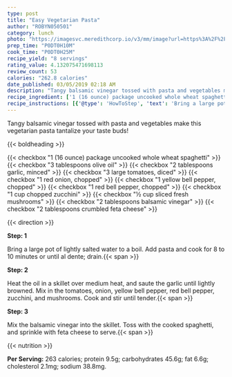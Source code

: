 ```yaml
---
type: post
title: "Easy Vegetarian Pasta"
author: "ROBYN050501"
category: lunch
photo: "https://imagesvc.meredithcorp.io/v3/mm/image?url=https%3A%2F%2Fimages.media-allrecipes.com%2Fuserphotos%2F424494.jpg"
prep_time: "P0DT0H10M"
cook_time: "P0DT0H25M"
recipe_yield: "8 servings"
rating_value: 4.132075471698113
review_count: 53
calories: "262.8 calories"
date_published: 03/05/2019 02:18 AM
description: "Tangy balsamic vinegar tossed with pasta and vegetables make this vegetarian pasta tantalize your taste buds!"
recipe_ingredient: ['1 (16 ounce) package uncooked whole wheat spaghetti', '3 tablespoons olive oil', '2 tablespoons garlic, minced', '3 large tomatoes, diced', '1 red onion, chopped', '1 yellow bell pepper, chopped', '1 red bell pepper, chopped', '1 cup chopped zucchini', '½ cup sliced fresh mushrooms', '2 tablespoons balsamic vinegar', '2 tablespoons crumbled feta cheese']
recipe_instructions: [{'@type': 'HowToStep', 'text': 'Bring a large pot of lightly salted water to a boil. Add pasta and cook for 8 to 10 minutes or until al dente; drain.\n'}, {'@type': 'HowToStep', 'text': 'Heat the oil in a skillet over medium heat, and saute the garlic until lightly browned. Mix in the tomatoes, onion, yellow bell pepper, red bell pepper, zucchini, and mushrooms. Cook and stir until tender.\n'}, {'@type': 'HowToStep', 'text': 'Mix the balsamic vinegar into the skillet. Toss with the cooked spaghetti, and sprinkle with feta cheese to serve.\n'}]
---
```


Tangy balsamic vinegar tossed with pasta and vegetables make this vegetarian pasta tantalize your taste buds! 

{{< boldheading >}}

{{< checkbox "1 (16 ounce) package uncooked whole wheat spaghetti" >}}
{{< checkbox "3 tablespoons olive oil" >}}
{{< checkbox "2 tablespoons garlic, minced" >}}
{{< checkbox "3 large tomatoes, diced" >}}
{{< checkbox "1  red onion, chopped" >}}
{{< checkbox "1  yellow bell pepper, chopped" >}}
{{< checkbox "1  red bell pepper, chopped" >}}
{{< checkbox "1 cup chopped zucchini" >}}
{{< checkbox "½ cup sliced fresh mushrooms" >}}
{{< checkbox "2 tablespoons balsamic vinegar" >}}
{{< checkbox "2 tablespoons crumbled feta cheese" >}}


{{< direction >}}

**Step: 1**

Bring a large pot of lightly salted water to a boil. Add pasta and cook for 8 to 10 minutes or until al dente; drain.{{< span >}}

**Step: 2**

Heat the oil in a skillet over medium heat, and saute the garlic until lightly browned. Mix in the tomatoes, onion, yellow bell pepper, red bell pepper, zucchini, and mushrooms. Cook and stir until tender.{{< span >}}

**Step: 3**

Mix the balsamic vinegar into the skillet. Toss with the cooked spaghetti, and sprinkle with feta cheese to serve.{{< span >}}

{{< nutrition >}}

**Per Serving:** 263 calories; protein 9.5g; carbohydrates 45.6g; fat 6.6g; cholesterol 2.1mg; sodium 38.8mg.